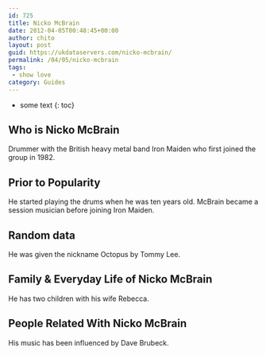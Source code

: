 ```yaml
---
id: 725
title: Nicko McBrain
date: 2012-04-05T00:48:45+00:00
author: chito
layout: post
guid: https://ukdataservers.com/nicko-mcbrain/
permalink: /04/05/nicko-mcbrain
tags:
 - show love
category: Guides
---
```


* some text
{: toc}
          
          
## Who is  Nicko McBrain
                  
                  
                  
Drummer with the British heavy metal band Iron Maiden who first joined the group in 1982.
                  
                
                
                
## Prior to Popularity 
                  
                  
                  
He started playing the drums when he was ten years old. McBrain became a session musician before joining Iron Maiden.
                  
                
                
                
## Random data 
                  
                  
                  
He was given the nickname Octopus by Tommy Lee.
                  
                
                
                
## Family & Everyday Life of Nicko McBrain
                  
                  
                  
He has two children with his wife Rebecca.
                  
                
                
                
## People Related With  Nicko McBrain
                  
                  
                  
His music has been influenced by Dave Brubeck.
                  
                
              
            
          
          
          
    
    
  
